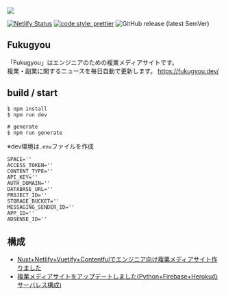 <img src="https://fukugyou.dev/ogimage.png">

[![Netlify Status](https://api.netlify.com/api/v1/badges/4bd29a1d-21af-45d6-ab20-904abd937c83/deploy-status)](https://app.netlify.com/sites/fukugyou/deploys)
[![code style: prettier](https://img.shields.io/badge/code_style-prettier-ff69b4.svg?style=flat-square)](https://github.com/prettier/prettier)
![GitHub release (latest SemVer)](https://img.shields.io/github/v/release/hikarut/Fukugyou)

## Fukugyou
「Fukugyou」はエンジニアのための複業メディアサイトです。<br>
複業・副業に関するニュースを毎日自動で更新します。
https://fukugyou.dev/

## build / start
```
$ npm install
$ npm run dev

# generate
$ npm run generate
```

※dev環境は`.env`ファイルを作成
```
SPACE=''
ACCESS_TOKEN=''
CONTENT_TYPE=''
API_KEY=''
AUTH_DOMAIN=''
DATABASE_URL=''
PROJECT_ID=''
STORAGE_BUCKET=''
MESSAGING_SENDER_ID=''
APP_ID=''
ADSENSE_ID=''
```

## 構成
* [Nuxt+Netlify+Vuetify+Contentfulでエンジニア向け複業メディアサイト作りました](https://fukugyou.dev/posts/20190506/)
* [複業メディアサイトをアップデートしました(Python+Firebase+Herokuのサーバレス構成)](https://fukugyou.dev/posts/20190818/)